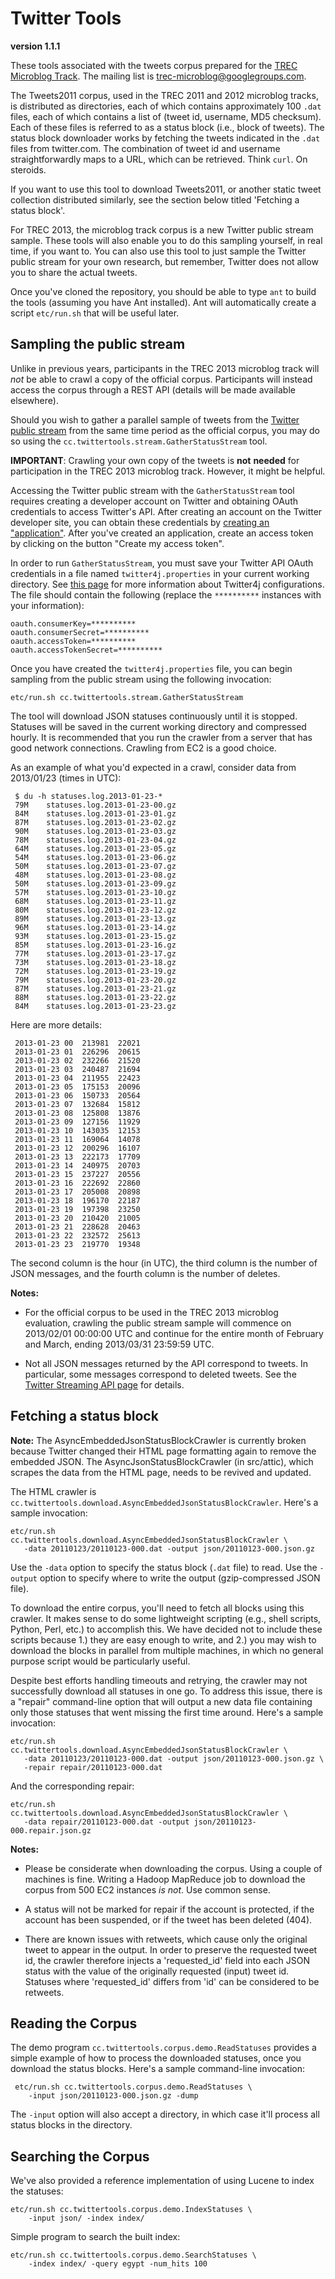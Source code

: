 Twitter Tools
=============

**version 1.1.1**

These tools associated with the tweets corpus prepared for the [TREC Microblog Track](https://sites.google.com/site/microblogtrack/). The mailing list is [ trec-microblog@googlegroups.com](http://groups.google.com/group/trec-microblog).

The Tweets2011 corpus, used in the TREC 2011 and 2012 microblog tracks, is distributed as directories, each of which contains approximately 100 `.dat` files, each of which contains a list of (tweet id, username, MD5 checksum). Each of these files is referred to as a status block (i.e., block of tweets).  The status block downloader works by fetching the tweets indicated in the `.dat` files from twitter.com. The combination of tweet id and username straightforwardly maps to a URL, which can be retrieved. Think `curl`. On steroids.

If you want to use this tool to download Tweets2011, or another static tweet collection distributed similarly, see the section below titled 'Fetching a status block'.

For TREC 2013, the microblog track corpus is a new Twitter public stream sample.  These tools will also enable you to do this sampling yourself, in real time, if you want to.  You can also use this tool to just sample the Twitter public stream for your own research, but remember, Twitter does not allow you to share the actual tweets.

Once you've cloned the repository, you should be able to type `ant` to build the tools (assuming you have Ant installed). Ant will automatically create a script `etc/run.sh` that will be useful later.

Sampling the public stream
--------------------------

Unlike in previous years, participants in the TREC 2013 microblog track will *not* be able to crawl a copy of the official corpus. Participants will instead access the corpus through a REST API (details will be made available elsewhere).

Should you wish to gather a parallel sample of tweets from the [Twitter public stream](https://dev.twitter.com/docs/streaming-apis/streams/public) from the same time period as the official corpus, you may do so using the `cc.twittertools.stream.GatherStatusStream` tool.

**IMPORTANT**: Crawling your own copy of the tweets is **not** **needed** for participation in the TREC 2013 microblog track. However, it might be helpful.

Accessing the Twitter public stream with the `GatherStatusStream` tool requires creating a developer account on Twitter and obtaining OAuth credentials to access Twitter's API. After creating an account on the Twitter developer site, you can obtain these credentials by [creating an "application"](https://dev.twitter.com/apps/new). After you've created an application, create an access token by clicking on the button "Create my access token".

In order to run `GatherStatusStream`, you must save your Twitter API OAuth credentials in a file named `twitter4j.properties` in your current working directory. See [this page](http://twitter4j.org/en/configuration.html) for more information about Twitter4j configurations. The file should contain the following (replace the `**********` instances with your information):

    oauth.consumerKey=**********
    oauth.consumerSecret=**********
    oauth.accessToken=**********
    oauth.accessTokenSecret=**********

Once you have created the `twitter4j.properties` file, you can begin sampling from the public stream using the following invocation:

    etc/run.sh cc.twittertools.stream.GatherStatusStream

The tool will download JSON statuses continuously until it is stopped. Statuses will be saved in the current working directory and compressed hourly. It is recommended that you run the crawler from a server that has good network connections. Crawling from EC2 is a good choice.

As an example of what you'd expected in a crawl, consider data from 2013/01/23 (times in UTC):

     $ du -h statuses.log.2013-01-23-*
     79M	statuses.log.2013-01-23-00.gz
     84M	statuses.log.2013-01-23-01.gz
     87M	statuses.log.2013-01-23-02.gz
     90M	statuses.log.2013-01-23-03.gz
     78M	statuses.log.2013-01-23-04.gz
     64M	statuses.log.2013-01-23-05.gz
     54M	statuses.log.2013-01-23-06.gz
     50M	statuses.log.2013-01-23-07.gz
     48M	statuses.log.2013-01-23-08.gz
     50M	statuses.log.2013-01-23-09.gz
     57M	statuses.log.2013-01-23-10.gz
     68M	statuses.log.2013-01-23-11.gz
     80M	statuses.log.2013-01-23-12.gz
     89M	statuses.log.2013-01-23-13.gz
     96M	statuses.log.2013-01-23-14.gz
     93M	statuses.log.2013-01-23-15.gz
     85M	statuses.log.2013-01-23-16.gz
     77M	statuses.log.2013-01-23-17.gz
     73M	statuses.log.2013-01-23-18.gz
     72M	statuses.log.2013-01-23-19.gz
     79M	statuses.log.2013-01-23-20.gz
     87M	statuses.log.2013-01-23-21.gz
     88M	statuses.log.2013-01-23-22.gz
     84M	statuses.log.2013-01-23-23.gz

Here are more details:

     2013-01-23	00	213981	22021
     2013-01-23	01	226296	20615
     2013-01-23	02	232266	21520
     2013-01-23	03	240487	21694
     2013-01-23	04	211955	22423
     2013-01-23	05	175153	20096
     2013-01-23	06	150733	20564
     2013-01-23	07	132684	15812
     2013-01-23	08	125808	13876
     2013-01-23	09	127156	11929
     2013-01-23	10	143035	12153
     2013-01-23	11	169064	14078
     2013-01-23	12	200296	16107
     2013-01-23	13	222173	17709
     2013-01-23	14	240975	20703
     2013-01-23	15	237227	20556
     2013-01-23	16	222692	22860
     2013-01-23	17	205008	20898
     2013-01-23	18	196170	22187
     2013-01-23	19	197398	23250
     2013-01-23	20	210420	21005
     2013-01-23	21	228628	20463
     2013-01-23	22	232572	25613
     2013-01-23	23	219770	19348

The second column is the hour (in UTC), the third column is the number of JSON messages, and the fourth column is the number of deletes.

**Notes:**

* For the official corpus to be used in the TREC 2013 microblog evaluation, crawling the public stream sample will commence on 2013/02/01 00:00:00 UTC and continue for the entire month of February and March, ending 2013/03/31 23:59:59 UTC.

* Not all JSON messages returned by the API correspond to tweets. In particular, some messages correspond to deleted tweets. See the [Twitter Streaming API page](https://dev.twitter.com/docs/streaming-apis/messages#Status_deletion_notices_delete) for details.


Fetching a status block
-----------------------

**Note:** The AsyncEmbeddedJsonStatusBlockCrawler is currently broken because Twitter changed their HTML page formatting again to remove the embedded JSON.  The AsyncJsonStatusBlockCrawler (in src/attic), which scrapes the data from the HTML page, needs to be revived and updated.

The HTML crawler is `cc.twittertools.download.AsyncEmbeddedJsonStatusBlockCrawler`. Here's a sample invocation:

    etc/run.sh cc.twittertools.download.AsyncEmbeddedJsonStatusBlockCrawler \
       -data 20110123/20110123-000.dat -output json/20110123-000.json.gz

Use the `-data` option to specify the status block (`.dat` file) to read. Use the `-output` option to specify where to write the output (gzip-compressed JSON file).

To download the entire corpus, you'll need to fetch all blocks using this crawler. It makes sense to do some lightweight scripting (e.g., shell scripts, Python, Perl, etc.) to accomplish this. We have decided not to include these scripts because 1.) they are easy enough to write, and 2.) you may wish to download the blocks in parallel from multiple machines, in which no general purpose script would be particularly useful.

Despite best efforts handling timeouts and retrying, the crawler may not successfully download all statuses in one go. To address this issue, there is a "repair" command-line option that will output a new data file containing only those statuses that went missing the first time around. Here's a sample invocation:

    etc/run.sh cc.twittertools.download.AsyncEmbeddedJsonStatusBlockCrawler \
       -data 20110123/20110123-000.dat -output json/20110123-000.json.gz \
       -repair repair/20110123-000.dat

And the corresponding repair:

    etc/run.sh cc.twittertools.download.AsyncEmbeddedJsonStatusBlockCrawler \
       -data repair/20110123-000.dat -output json/20110123-000.repair.json.gz

**Notes:** 

* Please be considerate when downloading the corpus. Using a couple of machines is fine. Writing a Hadoop MapReduce job to download the corpus from 500 EC2 instances _is not_. Use common sense.

* A status will not be marked for repair if the account is protected, if the account has been suspended, or if the tweet has been deleted (404).

* There are known issues with retweets, which cause only the original tweet to appear in the output. In order to preserve the requested tweet id, the crawler therefore injects a 'requested\_id' field into each JSON status with the value of the originally requested (input) tweet id. Statuses where 'requested\_id' differs from 'id' can be considered to be retweets.

Reading the Corpus
------------------

The demo program `cc.twittertools.corpus.demo.ReadStatuses` provides a simple example of how to process the downloaded statuses, once you download the status blocks. Here's a sample command-line invocation:

     etc/run.sh cc.twittertools.corpus.demo.ReadStatuses \
        -input json/20110123-000.json.gz -dump

The `-input` option will also accept a directory, in which case it'll process all status blocks in the directory.


Searching the Corpus
--------------------

We've also provided a reference implementation of using Lucene to index the statuses:

    etc/run.sh cc.twittertools.corpus.demo.IndexStatuses \
        -input json/ -index index/

Simple program to search the built index:

    etc/run.sh cc.twittertools.corpus.demo.SearchStatuses \
        -index index/ -query egypt -num_hits 100
